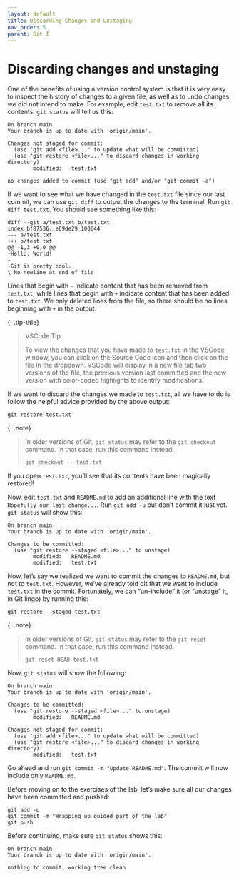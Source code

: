 ```yaml
---
layout: default
title: Discarding Changes and Unstaging
nav_order: 5
parent: Git I
---
```


# Discarding changes and unstaging

One of the benefits of using a version control system is that it is very easy to inspect the history of changes to a given file, as well as to undo changes we did not intend to make. For example, edit `test.txt` to remove all its contents. `git status` will tell us this:

```
On branch main
Your branch is up to date with 'origin/main'.

Changes not staged for commit:
  (use "git add <file>..." to update what will be committed)
  (use "git restore <file>..." to discard changes in working directory)
        modified:   test.txt
          
no changes added to commit (use "git add" and/or "git commit -a")
```

If we want to see what we have changed in the `test.txt` file since our last commit, we can use `git diff` to output the changes to the terminal. Run `git diff test.txt`. You should see something like this:

```
diff --git a/test.txt b/test.txt
index bf87536..e69de29 100644
--- a/test.txt
+++ b/test.txt
@@ -1,3 +0,0 @@
-Hello, World!
-
-Git is pretty cool.
\ No newline at end of file
```

Lines that begin with `-` indicate content that has been removed from `test.txt`, while lines that begin with `+` indicate content that has been added to `test.txt`. We only deleted lines from the file, so there should be no lines beginning with `+` in the output.

{: .tip-title}
> VSCode Tip
> 
> To view the changes that you have made to `test.txt` in the VSCode window, you can click on the Source Code icon and then click on the file in the dropdown. VSCode will display in a new file tab two versions of the file, the previous version last committed and the new version with color-coded highlights to identify modifications.

If we want to discard the changes we made to `test.txt`, all we have to do is follow the helpful advice provided by the above output:

```
git restore test.txt
```

{: .note}
> In older versions of Git, `git status` may refer to the `git checkout` command. In that case, run this command instead:
> 
> `git checkout -- test.txt`

If you open `test.txt`, you’ll see that its contents have been magically restored!

Now, edit `test.txt` and `README.md` to add an additional line with the text `Hopefully our last change...`. Run `git add -u` but don’t commit it just yet. `git status` will show this:

```
On branch main
Your branch is up to date with 'origin/main'.

Changes to be committed:
  (use "git restore --staged <file>..." to unstage)
        modified:   README.md
        modified:   test.txt
```

Now, let’s say we realized we want to commit the changes to `README.md`, but not to `test.txt`. However, we’ve already told git that we want to include `test.txt` in the commit. Fortunately, we can “un-include” it (or “unstage” it, in Git lingo) by running this:

```
git restore --staged test.txt
```

{: .note}
> In older versions of Git, `git status` may refer to the `git reset` command. In that case, run this command instead:
> 
> `git reset HEAD test.txt`

Now, `git status` will show the following:

```
On branch main
Your branch is up to date with 'origin/main'.

Changes to be committed:
  (use "git restore --staged <file>..." to unstage)
        modified:   README.md

Changes not staged for commit:
  (use "git add <file>..." to update what will be committed)
  (use "git restore <file>..." to discard changes in working directory)
        modified:   test.txt
```

Go ahead and run `git commit -m "Update README.md"`. The commit will now include only `README.md`.

Before moving on to the exercises of the lab, let’s make sure all our changes have been committed and pushed:

```
git add -u
git commit -m "Wrapping up guided part of the lab"
git push
```

Before continuing, make sure `git status` shows this:

```
On branch main
Your branch is up to date with 'origin/main'.

nothing to commit, working tree clean
```
